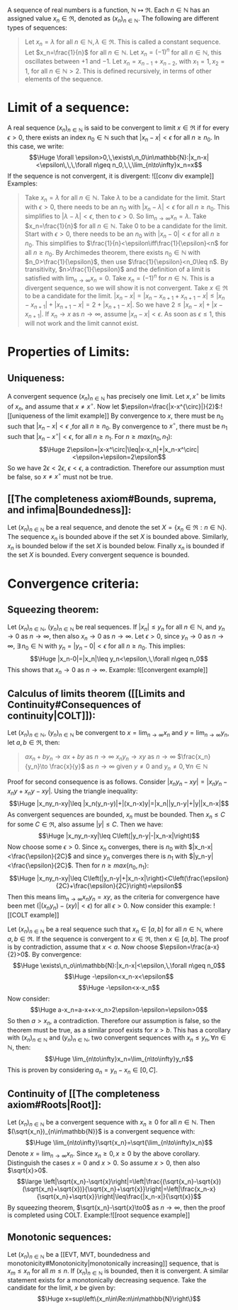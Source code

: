 A sequence of real numbers is a function, $\mathbb{N}\mapsto\Re$. Each $n\in\mathbb{N}$ has an assigned value $x_n\in\Re$, denoted as $(x_n)_{n\in\mathbb{N}}$. The following are different types of sequences:
> Let $x_n=\lambda$ for all $n\in\mathbb{N},\,\lambda\in\Re$. This is called a constant sequence.
> Let $x_n=\frac{1}{n}$ for all $n\in\mathbb{N}$.
> Let $x_n=(-1)^n$ for all $n\in\mathbb{N}$, this oscillates between $+1$ and $-1$.
> Let $x_n=x_{n-1}+x_{n-2}$, with $x_1=1,\,x_2=1$, for all $n\in\mathbb{N}>2$. This is defined recursively, in terms of other elements of the sequence.

# Limit of a sequence:

A real sequence $(x_n)_{n\in\mathbb{N}}$ is said to be convergent to limit $x\in\Re$ if for every $\epsilon>0$, there exists an index $n_0\in\mathbb{N}$ such that $|x_n-x|<\epsilon$ for all $n\geq n_0$. In this case, we write:
$$\Huge \forall \epsilon>0,\,\exists\,n_0\in\mathbb{N}:|x_n-x|<\epsilon\,\,\,\forall n\geq n_0,\,\,\lim_{n\to\infty}x_n=x$$
If the sequence is not convergent, it is divergent:
![[conv div example]]
Examples:
> Take $x_n=\lambda$ for all $n\in\mathbb{N}$. Take $\lambda$ to be a candidate for the limit. Start with $\epsilon>0$, there needs to be an $n_0$ with $|x_n-\lambda|<\epsilon$ for all $n\geq n_0$. This simplifies to $|\lambda-\lambda|<\epsilon$, then to $\epsilon>0$. So $\lim_{n\to\infty}x_n=\lambda$.
> Take $x_n=\frac{1}{n}$ for all $n\in\mathbb{N}$. Take $0$ to be a candidate for the limit. Start with $\epsilon>0$, there needs to be an $n_0$ with $|x_n-0|<\epsilon$ for all $n\geq n_0$. This simplifies to $\frac{1}{n}<\epsilon\iff\frac{1}{\epsilon}<n$ for all $n\geq n_0$. By Archimedes theorem, there exists $n_0\in\mathbb{N}$ with $n_0>\frac{1}{\epsilon}$, then use $\frac{1}{\epsilon}<n_0\leq n$. By transitivity, $n>\frac{1}{\epsilon}$ and the definition of a limit is satisfied with $\lim_{n\to\infty}x_n=0$.
> Take $x_n=(-1)^n$ for $n\in\mathbb{N}$. This is a divergent sequence, so we will show it is not convergent. Take $x\in\Re$ to be a candidate for the limit. $|x_n-x|=|x_n-x_{n+1}+x_{n+1}-x|\leq |x_n-x_{n+1}|+|x_{n+1}-x|=2+|x_{n+1}-x|$. So we have $2\leq |x_n-x|+|x-x_{n+1}|$. If $x_n\to x$ as $n\to\infty$, assume $|x_n-x|<\epsilon$. As soon as $\epsilon\leq1$, this will not work and the limit cannot exist.

# Properties of Limits:

## Uniqueness:

A convergent sequence $(x_n)_{n\in\mathbb{N}}$ has precisely one limit. Let $x,x^\circ$ be limits of $x_n$, and assume that $x\neq x^\circ$. Now let $\epsilon=\frac{|x-x^{\circ}|}{2}$:![[uniqueness of the limit example]]
By convergence to $x$, there must be $n_0$ such that $|x_n-x|<\epsilon$ ,for all $n\geq n_0$. By convergence to $x^\circ$, there must be $n_1$ such that $|x_n-x^\circ|<\epsilon$, for all $n\geq n_1$. For $n\geq max(n_0,n_1)$:$$\Huge 2\epsilon=|x-x^\circ|\leq|x-x_n|+|x_n-x^\circ|<\epsilon+\epsilon=2\epsilon$$So we have $2\epsilon<2\epsilon$, $\epsilon<\epsilon$, a contradiction. Therefore our assumption must be false, so $x\neq x^\circ$ must not be true.

## [[The completeness axiom#Bounds, suprema, and infima|Boundedness]]:

Let $(x_n)_{n\in\mathbb{N}}$ be a real sequence, and denote the set $X=\{x_n\in\Re:n\in\mathbb{N}\}$. The sequence $x_n$ is bounded above if the set $X$ is bounded above. Similarly, $x_n$ is bounded below if the set $X$ is bounded below. Finally $x_n$ is bounded if the set $X$ is bounded. Every convergent sequence is bounded.

# Convergence criteria:

## Squeezing theorem:

Let $(x_n)_{n\in\mathbb{N}}$, $(y_n)_{n\in\mathbb{N}}$ be real sequences. If $|x_n|\leq y_n$ for all $n\in\mathbb{N}$, and $y_n\to0$ as $n\to\infty$, then also $x_n\to0$ as $n\to\infty$. Let $\epsilon>0$, since $y_n\to0$ as $n\to\infty$, $\exists\,n_0\in\mathbb{N}$ with $y_n=|y_n-0|<\epsilon$ for all $n\geq n_0$. This implies:$$\Huge |x_n-0|=|x_n|\leq y_n<\epsilon,\,\forall n\geq n_0$$
This shows that $x_n\to0$ as $n\to\infty$. Example:
![[convergent example]]

## Calculus of limits theorem ([[Limits and Continuity#Consequences of continuity|COLT]]):

Let $(x_n)_{n\in\mathbb{N}}$, $(y_n)_{n\in\mathbb{N}}$ be convergent to $x=\lim_{n\to\infty}x_n$ and $y=\lim_{n\to\infty}y_n$, let $a,b\in\Re$, then:
> $ax_n+by_n\to ax+by$ as $n\to\infty$
> $x_ny_n\to xy$ as $n\to\infty$
> $\frac{x_n}{y_n}\to \frac{x}{y}$ as $n\to\infty$ given $y\neq 0$ and $y_n\neq 0,\,\forall n\in\mathbb{N}$
> 

Proof for second consequence is as follows. Consider $|x_ny_n-xy|=|x_ny_n-x_ny+x_ny-xy|$. Using the triangle inequality:$$\Huge |x_ny_n-xy|\leq |x_n(y_n-y)|+|(x_n-x)y|=|x_n||y_n-y|+|y||x_n-x|$$
As convergent sequences are bounded, $x_n$ must be bounded. Then $x_n\leq C$ for some $C\in\Re$, also assume $|y|\leq C$. Then we have:$$\Huge |x_ny_n-xy|\leq C\left(|y_n-y|-|x_n-x|\right)$$
Now choose some $\epsilon>0$. Since $x_n$ converges, there is $n_0$ with $|x_n-x|<\frac{\epsilon}{2C}$ and since $y_n$ converges there is $n_1$ with $|y_n-y|<\frac{\epsilon}{2C}$. Then for $n\geq max\{n_0,n_1\}$:$$\Huge |x_ny_n-xy|\leq C\left(|y_n-y|+|x_n-x|\right)<C\left(\frac{\epsilon}{2C}+\frac{\epsilon}{2C}\right)=\epsilon$$
Then this means $\lim_{n\to\infty}x_ny_n=xy$, as the criteria for convergence have been met ($|(x_ny_n)-(xy)|<\epsilon$) for all $\epsilon>0$. Now consider this example:
![[COLT example]]

Let $(x_n)_{n\in\mathbb{N}}$ be a real sequence such that $x_n\in[a,b]$ for all $n\in\mathbb{N}$, where $a,b\in\Re$. If the sequence is convergent to $x\in\Re$, then $x\in[a,b]$. The proof is by contradiction, assume that $x<a$. Now choose $\epsilon=\frac{a-x}{2}>0$. By convergence:$$\Huge \exists\,n_o\in\mathbb{N}:|x_n-x|<\epsilon,\,\forall n\geq n_0$$$$\Huge -\epsilon<x_n-x<\epsilon$$$$\Huge -\epsilon<x-x_n$$
Now consider:$$\Huge a-x_n=a-x+x-x_n>2\epsilon-\epsilon=\epsilon>0$$
So then $a>x_n$, a contradiction. Therefore our assumption is false, so the theorem must be true, as a similar proof exists for $x>b$. This has a corollary with $(x_n)_{n\in\mathbb{N}}$ and $(y_n)_{n\in\mathbb{N}}$, two convergent sequences with $x_n\leq y_n,\,\forall n\in\mathbb{N}$, then:$$\Huge \lim_{n\to\infty}x_n=\lim_{n\to\infty}y_n$$
This is proven by considering $a_n=y_n-x_n\in[0,C]$.

## Continuity of [[The completeness axiom#Roots|Root]]:

Let $(x_n)_{n\in\mathbb{N}}$  be a convergent sequence with $x_n\geq 0$ for all $n\in\mathbb{N}$. Then $(\sqrt{x_n})_{n\in\mathbb{N}}$ is a convergent sequence with:$$\Huge \lim_{n\to\infty}\sqrt{x_n}=\sqrt{\lim_{n\to\infty}x_n}$$
Denote $x=\lim_{n\to\infty}x_n$. Since $x_n\geq 0, x\geq 0$ by the above corollary. Distinguish the cases $x=0$ and $x>0$. So assume $x>0$, then also $\sqrt{x}>0$. $$\large \left|\sqrt{x_n}-\sqrt{x}\right|=\left|\frac{(\sqrt{x_n}-\sqrt{x})(\sqrt{x_n}+\sqrt{x})}{\sqrt{x_n}+\sqrt{x}}\right|=\left|\frac{x_n-x}{\sqrt{x_n}+\sqrt{x}}\right|\leq\frac{|x_n-x|}{\sqrt{x}}$$
By squeezing theorem, $\sqrt{x_n}-\sqrt{x}\to0$ as $n\to\infty$, then the proof is completed using COLT. Example:![[root sequence example]]
## Monotonic sequences:

Let $(x_n)_{n\in\mathbb{N}}$ be a [[EVT, MVT, boundedness and monotonicity#Monotonicity|monotonically increasing]] sequence, that is $x_m\leq x_n$ for all $m\leq n$. If $(x_n)_{n\in\mathbb{N}}$ is bounded, then it is convergent. A similar statement exists for a monotonically decreasing sequence. Take the candidate for the limit, $x$ be given by:$$\Huge x=sup\left\{x_n\in\Re:n\in\mathbb{N}\right\}$$